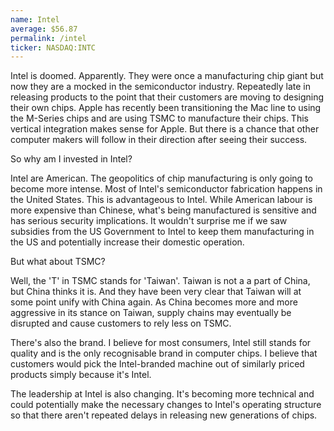 ```yaml
---
name: Intel
average: $56.87
permalink: /intel
ticker: NASDAQ:INTC
---
```


Intel is doomed. Apparently. They were once a manufacturing chip giant but now they are a mocked in the semiconductor industry. Repeatedly late in releasing products to the point that their customers are moving to designing their own chips. Apple has recently been transitioning the Mac line to using the M-Series chips and are using TSMC to manufacture their chips. This vertical integration makes sense for Apple. But there is a chance that other computer makers will follow in their direction after seeing their success.

So why am I invested in Intel?

Intel are American. The geopolitics of chip manufacturing is only going to become more intense. Most of Intel's semiconductor fabrication happens in the United States. This is advantageous to Intel. While American labour is more expensive than Chinese, what's being manufactured is sensitive and has serious security implications. It wouldn't surprise me if we saw subsidies from the US Government to Intel to keep them manufacturing in the US and potentially increase their domestic operation.

But what about TSMC?

Well, the 'T' in TSMC stands for 'Taiwan'. Taiwan is not a a part of China, but China thinks it is. And they have been very clear that Taiwan will at some point unify with China again. As China becomes more and more aggressive in its stance on Taiwan, supply chains may eventually be disrupted and cause customers to rely less on TSMC.

There's also the brand. I believe for most consumers, Intel still stands for quality and is the only recognisable brand in computer chips. I believe that customers would pick the Intel-branded machine out of similarly priced products simply because it's Intel.

The leadership at Intel is also changing. It's becoming more technical and could potentially make the necessary changes to Intel's operating structure so that there aren't repeated delays in releasing new generations of chips.

